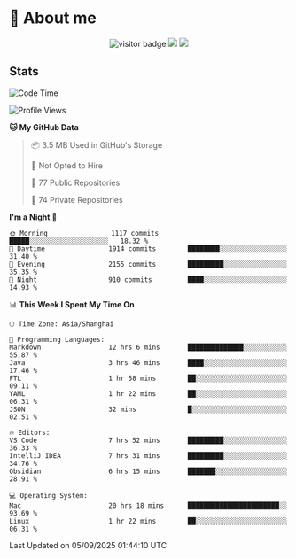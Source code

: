 <!-- ![](https://youpai.roccoshi.top/img/20200804214216.png) -->

# 🧐 About me
 
<p align="center">
<img src="https://visitor-badge.laobi.icu/badge?page_id=Lincest.Lincest&title=hits" alt="visitor badge"/>
<a href="mailto:imroccoshi@gmail.com"><img src="https://img.shields.io/badge/gmail-imroccoshi%40gmail.com-red"></a>
<a href="https://blog.roccoshi.top"><img src="https://img.shields.io/badge/blog-roccoshi-green"></a>
</p>

## Stats

<!--START_SECTION:waka-->
![Code Time](http://img.shields.io/badge/Code%20Time-2%2C724%20hrs%2035%20mins-blue)

![Profile Views](http://img.shields.io/badge/Profile%20Views-0-blue)

**🐱 My GitHub Data** 

> 📦 3.5 MB Used in GitHub's Storage 
 > 
> 🚫 Not Opted to Hire
 > 
> 📜 77 Public Repositories 
 > 
> 🔑 74 Private Repositories 
 > 
**I'm a Night 🦉** 

```text
🌞 Morning                1117 commits        █████░░░░░░░░░░░░░░░░░░░░   18.32 % 
🌆 Daytime                1914 commits        ████████░░░░░░░░░░░░░░░░░   31.40 % 
🌃 Evening                2155 commits        █████████░░░░░░░░░░░░░░░░   35.35 % 
🌙 Night                  910 commits         ████░░░░░░░░░░░░░░░░░░░░░   14.93 % 
```


📊 **This Week I Spent My Time On** 

```text
🕑︎ Time Zone: Asia/Shanghai

💬 Programming Languages: 
Markdown                 12 hrs 6 mins       ██████████████░░░░░░░░░░░   55.87 % 
Java                     3 hrs 46 mins       ████░░░░░░░░░░░░░░░░░░░░░   17.46 % 
FTL                      1 hr 58 mins        ██░░░░░░░░░░░░░░░░░░░░░░░   09.11 % 
YAML                     1 hr 22 mins        ██░░░░░░░░░░░░░░░░░░░░░░░   06.31 % 
JSON                     32 mins             █░░░░░░░░░░░░░░░░░░░░░░░░   02.51 % 

🔥 Editors: 
VS Code                  7 hrs 52 mins       █████████░░░░░░░░░░░░░░░░   36.33 % 
IntelliJ IDEA            7 hrs 31 mins       █████████░░░░░░░░░░░░░░░░   34.76 % 
Obsidian                 6 hrs 15 mins       ███████░░░░░░░░░░░░░░░░░░   28.91 % 

💻 Operating System: 
Mac                      20 hrs 18 mins      ███████████████████████░░   93.69 % 
Linux                    1 hr 22 mins        ██░░░░░░░░░░░░░░░░░░░░░░░   06.31 % 
```


 Last Updated on 05/09/2025 01:44:10 UTC
<!--END_SECTION:waka-->


